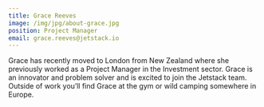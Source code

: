 ```yaml
---
title: Grace Reeves
image: /img/jpg/about-grace.jpg
position: Project Manager
email: grace.reeves@jetstack.io
---
```


Grace has recently moved to London from New Zealand where she previously worked
as a Project Manager in the Investment sector. Grace is an innovator and problem
solver and is excited to join the Jetstack team. Outside of work you’ll find
Grace at the gym or wild camping somewhere in Europe.
